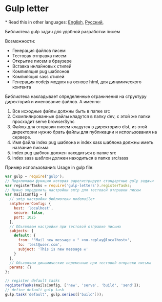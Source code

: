 # Gulp letter

\* Read this in other languages: [English](README.md), [Русский](README.ru.md),

Библиотека gulp задач для удобной разработки писем

Возможности:

* Генерация файлов писем
* Тестовая отправка писем
* Открытие писем в браузере
* Вставка инлайновых стилей
* Компиляция pug шаблонов
* Компиляция sass стилей
* Генерация nodejs модуля на основе html, для динамического контента

Библиотека накладывает определенные ограничения на структуру директорий и именование файлов. А именно:

1. Все исходные файлы должны быть в папке src
1. Скомпилированные файлы кладутся в папку dev, с этой же папки просходит serve browserSync
1. Файлы для отправки писем кладутся в директорию dist, из этой директории нужно брать файлы для публикации и использования на сервере.
1. Имя файла index pug шаблона и index sass шаблона должны иметь название письма
1. index pug шаблон должен находиться в папке src
1. index sass шаблон должен находиться в папке src/sass

Пример использования:
Usage in gulp file:

```javascript
var gulp = require('gulp');
// Подключаем функцию которая зарегистрирует стандартные gulp задачи
var registerTasks = require('gulp-letters').registerTasks;
// Нужно определить настройки smtp для тестовой отправки писем
var mailsConfig = {
  // smtp настройки библиотеки nodemailer
  smtpServerConfig: {
    host: 'localhost',
    secure: false,
    port: 1025
  },
  // Объявляем настройки при тестовой отправке письма
  subjects: {
    default: {
      from: '"Mail new message ✉️ " <no-replay@localhost>',
      to: 'test@user.com',
      subject: 'This is new message ✉️'
    }
  },
  // Объявляем динамические переменные при тестовой отправки письма
  params: {}
};

// register default tasks
registerTasks(mailsConfig, ['new', 'serve', 'build', 'send']);
// define default gulp task
gulp.task('default', gulp.series(['build']));
```
